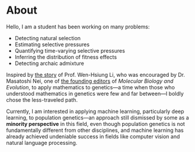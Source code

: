 # About

Hello, I am a student has been working on many problems:

- Detecting natural selection
- Estimating selective pressures
- Quantifying time-varying selective pressures
- Inferring the distribution of fitness effects
- Detecting archaic admixture

Inspired by [the story](https://www.gvm.com.tw/article/14177) of Prof. Wen-Hsiung Li, who was encouraged by Dr. Masatoshi Nei, one of [the founding editors](https://academic.oup.com/mbe/pages/Editorial_Board) of *Molecular Biology and Evolution*, to apply mathematics to genetics—a time when those who understood mathematics in genetics were few and far between—I boldly chose the less-traveled path.

Currently, I am interested in applying machine learning, particularly deep learning, to population genetics—an approach still dismissed by some as a **minority perspective** in this field, even though population genetics is not fundamentally different from other disciplines, and machine learning has already achieved undeniable success in fields like computer vision and natural language processing.
